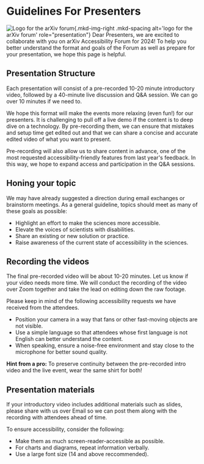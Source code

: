 # Guidelines For Presenters

![Logo for the arXiv forum](../../assets/arxiv-forum-logo-full-2024.svg){.mkd-img-right .mkd-spacing alt='logo for the arXiv forum' role="presentation"}
Dear Presenters, we are excited to collaborate with you on arXiv Accessibility Forum for 2024! To help you better understand the format and goals of the Forum as well as prepare for your presentation, we hope this page is helpful.


## Presentation Structure
Each presentation will consist of a pre-recorded 10-20 minute introductory video, followed by a 40-minute live discussion and Q&A session. We can go over 10 minutes if we need to. 

We hope this format will make the events more relaxing (even fun!) for our presenters. It is challenging to pull off a live demo if the content is to deep dive on a technology. By pre-recording them, we can ensure that mistakes and setup time get edited out and that we can share a concise and accurate edited video of what you want to present.

Pre-recording will also allow us to share content in advance, one of the most requested accessibility-friendly features from last year's feedback. In this way, we hope to expand access and participation in the Q&A sessions.

## Honing your topic
We may have already suggested a direction during email exchanges or brainstorm meetings. As a general guideline, topics should meet as many of these goals as possible:

- Highlight an effort to make the sciences more accessible.
- Elevate the voices of scientists with disabilities.
- Share an existing or new solution or practice.
- Raise awareness of the current state of accessibility in the sciences.

## Recording the videos
The final pre-recorded video will be about 10-20 minutes. Let us know if your video needs more time. We will conduct the recording of the video over Zoom together and take the lead on editing down the raw footage.

Please keep in mind of the following accessibility requests we have received from the attendees. 

- Position your camera in a way that fans or other fast-moving objects are not visible. 
- Use a simple language so that attendees whose first language is not English can better understand the content.
- When speaking, ensure a noise-free environment and stay close to the microphone for better sound quality. 

**Hint from a pro:** To preserve continuity between the pre-recorded intro video and the live event, wear the same shirt for both!

## Presentation materials
If your introductory video includes additional materials such as slides, please share with us over Email so we can post them along with the recording with attendees ahead of time. 

To ensure accessibility, consider the following:

- Make them as much screen-reader-accessible as possible.
- For charts and diagrams, repeat information verbally.
- Use a large font size (14 and above reccommended).

